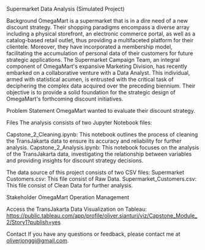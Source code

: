 Supermarket Data Analysis (Simulated Project)

Background
OmegaMart is a supermarket that is in a dire need of a new discount strategy. Their shopping paradigms encompass a diverse array including a physical storefront, an electronic commerce portal, as well as a catalog-based retail outlet, thus providing a multifaceted platform for their clientele. Moreover, they have incorporated a membership model, facilitating the accumulation of personal data of their customers for future strategic applications. The Supermarket Campaign Team, an integral component of OmegaMart's expansive Marketing Division, has recently embarked on a collaborative venture with a Data Analyst. This individual, armed with statistical acumen, is entrusted with the critical task of deciphering the complex data acquired over the preceding biennium. Their objective is to provide a solid foundation for the strategic design of OmegaMart's forthcoming discount initiatives.

Problem Statement
OmegaMart wanted to evaluate their discount strategy.


Files
The analysis consists of two Jupyter Notebook files:

Capstone_2_Cleaning.ipynb: This notebook outlines the process of cleaning the TransJakarta data to ensure its accuracy and reliability for further analysis.
Capstone_2_Analysis.ipynb: This notebook focuses on the analysis of the TransJakarta data, investigating the relationship between variables and providing insights for discount strategy decisions.

The data source of this project consists of two CSV files:
Supermarket Customers.csv: This file consist of Raw Data.
Supermarket_Customers.csv: This file consist of Clean Data for further analysis.

Stakeholder
OmegaMart Operation Management


Access the TransJakarta Data Visualization on Tableau: https://public.tableau.com/app/profile/oliver.sianturi/viz/Capstone_Module_2/Story1?publish=yes

Contact
If you have any questions or feedback, please contact me at oliverjonggi@gmail.com.
